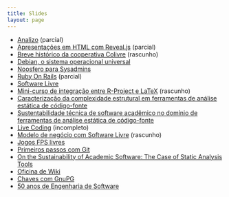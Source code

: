 ```yaml
---
title: Slides
layout: page
---
```


* [Analizo](/analizo) (parcial)
* [Apresentações em HTML com Reveal.js](/apresentacoes-com-revealjs) (parcial)
* [Breve histórico da cooperativa Colivre](/colivre) (rascunho)
* [Debian, o sistema operacional universal](/debian)
* [Noosfero para Sysadmins](/noosfero)
* [Ruby On Rails](/ruby-on-rails) (parcial)
* [Software Livre](/software-livre)
* [Mini-curso de integração entre R-Project e LaTeX](/integracao-r-project-latex) (rascunho)
* [Caracterização da complexidade estrutural em ferramentas de análise estática de código-fonte](/caracterizacao-analise-estatica)
* [Sustentabilidade técnica de software acadêmico no domínio de ferramentas de análise estática de código-fonte](/sustentabilidade-software-academico)
* [Live Coding](/live-coding) (incompleto)
* [Modelo de negócio com Software Livre](/negocios-com-software-livre) (rascunho)
* [Jogos FPS livres](/jogos-fps-livres)
* [Primeiros passos com Git](/git)
* [On the Sustainability of Academic Software: The Case of Static Analysis Tools](/sustainability-academic-software)
* [Oficina de Wiki](/wiki)
* [Chaves com GnuPG](/gnupg)
* [50 anos de Engenharia de Software](/50-anos-de-engenharia-de-software)
